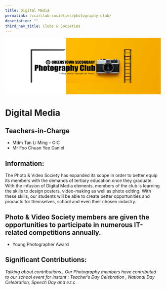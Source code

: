 ```yaml
---
title: Digital Media
permalink: /cca/club-societies/photography-club/
description: ""
third_nav_title: Clubs & Societies
---
```

![](/images/CCA/photographyclubbanner.jpg)


Digital Media
=============

**Teachers-in-Charge**
----------------------

*   Mdm Tan Li Ming – OIC
*   Mr Foo Chuan Yee Daniel

**Information:**
----------------

The Photo & Video Society has expanded its scope in order to better equip its members with the demands of tertiary education once they graduate. With the infusion of Digital Media elements, members of the club is learning the skills to design posters, video-making as well as photo editing. With these skills, our students will be able to create better opportunities and products for themselves, school and even their chosen industry.

**Photo & Video Society members are given the opportunities to participate in numerous IT-related competitions annually.**
--------------------------------------------------------------------------------------------------------------------------

*   Young Photographer Award

**Significant Contributions:**
------------------------------

_Talking about contributions , Our Photography members have contributed to our school event for instant : Teacher’s Day Celebration , National Day Celebration, Speech Day and e.t.c ._